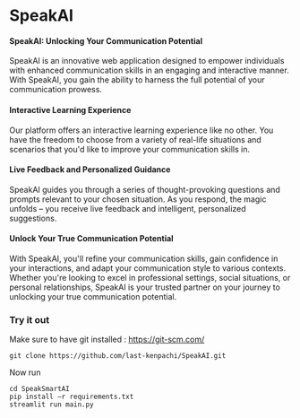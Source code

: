 # SpeakAI

#### SpeakAI: Unlocking Your Communication Potential

SpeakAI is an innovative web application designed to empower individuals with enhanced communication skills in an engaging and interactive manner. With SpeakAI, you gain the ability to harness the full potential of your communication prowess.

#### Interactive Learning Experience

Our platform offers an interactive learning experience like no other. You have the freedom to choose from a variety of real-life situations and scenarios that you'd like to improve your communication skills in.

#### Live Feedback and Personalized Guidance

SpeakAI guides you through a series of thought-provoking questions and prompts relevant to your chosen situation. As you respond, the magic unfolds – you receive live feedback and intelligent, personalized suggestions.

#### Unlock Your True Communication Potential

With SpeakAI, you'll refine your communication skills, gain confidence in your interactions, and adapt your communication style to various contexts. Whether you're looking to excel in professional settings, social situations, or personal relationships, SpeakAI is your trusted partner on your journey to unlocking your true communication potential.

### Try it out

Make sure to have git installed : https://git-scm.com/

```
git clone https://github.com/last-kenpachi/SpeakAI.git
```
Now run
```
cd SpeakSmartAI
pip install –r requirements.txt
streamlit run main.py
```
